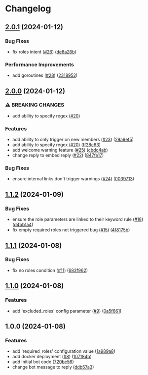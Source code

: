 # Changelog

## [2.0.1](https://github.com/rickstaa/warnings-discord-bot/compare/v2.0.0...v2.0.1) (2024-01-12)


### Bug Fixes

* fix roles intent ([#26](https://github.com/rickstaa/warnings-discord-bot/issues/26)) ([de8a26b](https://github.com/rickstaa/warnings-discord-bot/commit/de8a26be97877cd792740793dc1c53d2c8a3bffa))


### Performance Improvements

* add goroutines ([#28](https://github.com/rickstaa/warnings-discord-bot/issues/28)) ([2318952](https://github.com/rickstaa/warnings-discord-bot/commit/2318952014f27f69567186a6d7a0768a7d500786))

## [2.0.0](https://github.com/rickstaa/warnings-discord-bot/compare/v1.1.2...v2.0.0) (2024-01-12)


### ⚠ BREAKING CHANGES

* add ability to specify regex ([#20](https://github.com/rickstaa/warnings-discord-bot/issues/20))

### Features

* add ability to only trigger on new members ([#23](https://github.com/rickstaa/warnings-discord-bot/issues/23)) ([29a9ef5](https://github.com/rickstaa/warnings-discord-bot/commit/29a9ef505e9b376a9c52b4b5af88b90a06dd2929))
* add ability to specify regex ([#20](https://github.com/rickstaa/warnings-discord-bot/issues/20)) ([ff28c63](https://github.com/rickstaa/warnings-discord-bot/commit/ff28c639ab6e722a7ab532b613a7e1f33104f3b4))
* add welcome warning feature ([#25](https://github.com/rickstaa/warnings-discord-bot/issues/25)) ([cbdc4ab](https://github.com/rickstaa/warnings-discord-bot/commit/cbdc4ab27e16baf00556b21aa6a082c302180e1b))
* change reply to embed reply ([#22](https://github.com/rickstaa/warnings-discord-bot/issues/22)) ([847fe17](https://github.com/rickstaa/warnings-discord-bot/commit/847fe178cfeaaf9dfbbcc236c5b740b4e9e314d9))


### Bug Fixes

* ensure internal links don't trigger warnings ([#24](https://github.com/rickstaa/warnings-discord-bot/issues/24)) ([0039713](https://github.com/rickstaa/warnings-discord-bot/commit/00397134f96eee1a61725f25fdf79828a2faa6e4))

## [1.1.2](https://github.com/rickstaa/warnings-discord-bot/compare/v1.1.1...v1.1.2) (2024-01-09)


### Bug Fixes

* ensure the role parameters are linked to their keyword rule ([#18](https://github.com/rickstaa/warnings-discord-bot/issues/18)) ([d4bb1a4](https://github.com/rickstaa/warnings-discord-bot/commit/d4bb1a4d9d842f45fd8590f04484547318c98df1))
* fix empty required roles not triggered bug ([#15](https://github.com/rickstaa/warnings-discord-bot/issues/15)) ([4f8175b](https://github.com/rickstaa/warnings-discord-bot/commit/4f8175b2b6a229d43a2a6d2566d51692ff2d897f))

## [1.1.1](https://github.com/rickstaa/warnings-discord-bot/compare/v1.1.0...v1.1.1) (2024-01-08)


### Bug Fixes

* fix no roles condition ([#11](https://github.com/rickstaa/warnings-discord-bot/issues/11)) ([683f962](https://github.com/rickstaa/warnings-discord-bot/commit/683f962fcf5f74a86bc52de2287c7c4e3aca797a))

## [1.1.0](https://github.com/rickstaa/warnings-discord-bot/compare/v1.0.0...v1.1.0) (2024-01-08)


### Features

* add 'excluded_roles' config parameter ([#9](https://github.com/rickstaa/warnings-discord-bot/issues/9)) ([0a5f661](https://github.com/rickstaa/warnings-discord-bot/commit/0a5f6615ac3b4a13cd47cb75499818df1a7aa354))

## 1.0.0 (2024-01-08)


### Features

* add 'required_roles' configuration value ([1a989a8](https://github.com/rickstaa/warnings-discord-bot/commit/1a989a8cbc93214893b3f291180489b48dc93957))
* add docker deployment ([#8](https://github.com/rickstaa/warnings-discord-bot/issues/8)) ([107184b](https://github.com/rickstaa/warnings-discord-bot/commit/107184b059004ddb52eaa1f3fd2fa81c3836e6f0))
* add initial bot code ([720bc56](https://github.com/rickstaa/warnings-discord-bot/commit/720bc56350a4458d0ab814a044df101ca162845a))
* change bot message to reply ([ddb57a3](https://github.com/rickstaa/warnings-discord-bot/commit/ddb57a380bbe44f3b3f9004f7ea9dbd0277a658e))
